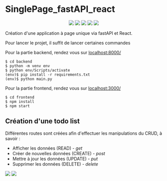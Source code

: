 # SinglePage_fastAPI_react

<p align="center">
    <img src="https://img.shields.io/badge/Python-3776AB?style=for-the-badge&logo=python&logoColor=white">
    <img src="https://img.shields.io/badge/React-20232A?style=for-the-badge&logo=react&logoColor=61DAFB">
    <img src="https://img.shields.io/badge/fastapi-109989?style=for-the-badge&logo=FASTAPI&logoColor=white">
    <img src="https://img.shields.io/badge/PyCharm-000000.svg?&style=for-the-badge&logo=PyCharm&logoColor=white">
    <img src="https://img.shields.io/badge/WebStorm-000000?style=for-the-badge&logo=WebStorm&logoColor=white">
</p>

Création d'une application à page unique via fastAPI et React. 

Pour lancer le projet, il suffit de lancer certaines commandes

Pour la partie backend, rendez vous sur [localhost:8000/](localhost:8000/)

````
$ cd backend
$ python -m venv env
$ python env/Scripts/activate
(env)$ pip install -r requirements.txt
(env)$ python main.py
````

Pour la partie frontend, rendez vous sur [localhost:3000/](localhost:3000/)

````
$ cd frontend
$ npm install
$ npm start
````

## Création d'une todo list

Différentes routes sont créées afin d'effectuer les manipulations du CRUD, à savoir :

- Afficher les données (READ) - *get*
- Créer de nouvelles données (CREATE) - *post*
- Mettre à jour les données (UPDATE) - *put*
- Supprimer les données (DELETE) - *delete*

![](img/routes.png)
![](img/todo.png)